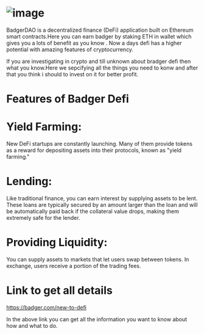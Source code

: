 # ![image](https://user-images.githubusercontent.com/84318174/135057692-920f77a7-8d2d-4091-90c1-74d475c2c3d5.png)

  BadgerDAO is a decentralized finance (DeFi) application built on Ethereum smart contracts.Here you can earn badger by staking ETH in wallet which gives you a lots of benefit as you know . Now a days defi has a higher potential with amazing features of cryptocurrency.

If you are investigating in crypto and till unknown about bradger defi then what you know.Here we  sepcifying all the things you need to konw and after that you think i should to invest on it for better profit.


# Features  of Badger Defi 
# Yield Farming:
New DeFi startups are constantly launching. Many of them provide tokens as a reward for depositing assets into their protocols, known as "yield farming."
# Lending:
Like traditional finance, you can earn interest by supplying assets to be lent. These loans are typically secured by an amount larger than the loan and will be automatically paid back if the collateral value drops, making them extremely safe for the lender.
# Providing Liquidity:
You can supply assets to markets that let users swap between tokens. In exchange, users receive a portion of the trading fees.
# Link to get all details
https://badger.com/new-to-defi 

In the above link you can get all the information you want to know about how and what to do.
